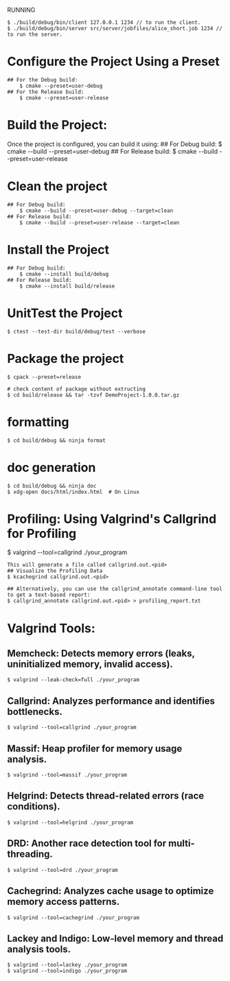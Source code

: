 
RUNNING

	$ ./build/debug/bin/client 127.0.0.1 1234 // to run the client.
	$ ./build/debug/bin/server src/server/jobfiles/alice_short.job 1234 // to run the server.

# Configure the Project Using a Preset
	## For the Debug build:
		$ cmake --preset=user-debug
	## For the Release build:
		$ cmake --preset=user-release

# Build the Project:
Once the project is configured, you can build it using:
	## For Debug build:
		$ cmake --build --preset=user-debug
	## For Release build:
		$ cmake --build --preset=user-release

# Clean the project
	## For Debug build:
		$ cmake --build --preset=user-debug --target=clean
	## For Release build:
		$ cmake --build --preset=user-release --target=clean

# Install the Project
	## For Debug build:
		$ cmake --install build/debug 
	## For Release build:
		$ cmake --install build/release

# UnitTest the Project
	$ ctest --test-dir build/debug/test --verbose

# Package the project
	$ cpack --preset=release

	# check content of package without extructing
	$ cd build/release && tar -tzvf DemoProject-1.0.0.tar.gz

# formatting
	$ cd build/debug && ninja format

# doc generation
	$ cd build/debug && ninja doc
	$ xdg-open docs/html/index.html  # On Linux

# Profiling: Using Valgrind's Callgrind for Profiling
$ valgrind --tool=callgrind ./your_program

	This will generate a file called callgrind.out.<pid>
	## Visualize the Profiling Data
	$ kcachegrind callgrind.out.<pid>

	## Alternatively, you can use the callgrind_annotate command-line tool to get a text-based report:
	$ callgrind_annotate callgrind.out.<pid> > profiling_report.txt

# Valgrind Tools:
## Memcheck: Detects memory errors (leaks, uninitialized memory, invalid access).
	$ valgrind --leak-check=full ./your_program

## Callgrind: Analyzes performance and identifies bottlenecks.
	$ valgrind --tool=callgrind ./your_program

## Massif: Heap profiler for memory usage analysis.
	$ valgrind --tool=massif ./your_program

## Helgrind: Detects thread-related errors (race conditions).
	$ valgrind --tool=helgrind ./your_program

## DRD: Another race detection tool for multi-threading.
	$ valgrind --tool=drd ./your_program

## Cachegrind: Analyzes cache usage to optimize memory access patterns.
	$ valgrind --tool=cachegrind ./your_program

## Lackey and Indigo: Low-level memory and thread analysis tools.
	$ valgrind --tool=lackey ./your_program
	$ valgrind --tool=indigo ./your_program

